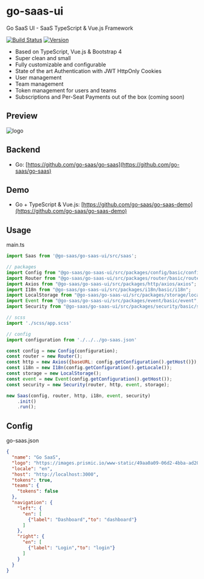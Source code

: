 # go-saas-ui

Go SaaS UI - SaaS TypeScript & Vue.js Framework

[![Build Status](https://ci.loeffel.io/api/badges/go-saas/go-saas-ui/status.svg)](https://ci.loeffel.io/go-saas/go-saas-ui)
<a href="https://www.npmjs.com/package/@go-saas/go-saas-ui"><img src="https://img.shields.io/npm/v/@go-saas/go-saas-ui.svg?sanitize=true" alt="Version"></a>

- Based on TypeScript, Vue.js & Bootstrap 4
- Super clean and small
- Fully customizable and configurable
- State of the art Authentication with JWT HttpOnly Cookies
- User management
- Team management
- Token management for users and teams
- Subscriptions and Per-Seat Payments out of the box (coming soon)

## Preview

<img src="https://raw.githubusercontent.com/go-saas/go-saas-ui/master/preview.png" alt="logo">

## Backend

- Go: [https://github.com/go-saas/go-saas](https://github.com/go-saas/go-saas)

## Demo

- Go + TypeScript & Vue.js: [https://github.com/go-saas/go-saas-demo](https://github.com/go-saas/go-saas-demo)

## Usage

main.ts

```javascript
import Saas from '@go-saas/go-saas-ui/src/saas';

// packages
import Config from "@go-saas/go-saas-ui/src/packages/config/basic/config";
import Router from "@go-saas/go-saas-ui/src/packages/router/basic/router";
import Axios from "@go-saas/go-saas-ui/src/packages/http/axios/axios";
import I18n from "@go-saas/go-saas-ui/src/packages/i18n/basic/i18n";
import LocalStorage from "@go-saas/go-saas-ui/src/packages/storage/local-storage/local-storage";
import Event from "@go-saas/go-saas-ui/src/packages/event/basic/event";
import Security from "@go-saas/go-saas-ui/src/packages/security/basic/security";

// scss
import './scss/app.scss'

// config
import configuration from './../../go-saas.json'

const config = new Config(configuration);
const router = new Router();
const http = new Axios({baseURL: config.getConfiguration().getHost()});
const i18n = new I18n(config.getConfiguration().getLocale());
const storage = new LocalStorage();
const event = new Event(config.getConfiguration().getHost());
const security = new Security(router, http, event, storage);

new Saas(config, router, http, i18n, event, security)
    .init()
    .run();
```

## Config

go-saas.json

```json
{
  "name": "Go SaaS",
  "logo": "https://images.prismic.io/www-static/49aa0a09-06d2-4bba-ad20-4bcbe56ac507_logo.png?auto=compress,format",
  "locale": "en",
  "host": "http://localhost:3000",
  "tokens": true,
  "teams": {
    "tokens": false
  },
  "navigation": {
    "left": {
      "en": [
        {"label": "Dashboard","to": "dashboard"}
      ]
    },
    "right": {
      "en": [
        {"label": "Login","to": "login"}
      ]
    }
  }
}
```
